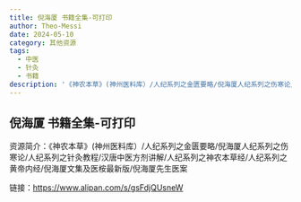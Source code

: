 ```yaml
---
title: 倪海厦 书籍全集-可打印
author: Theo-Messi
date: 2024-05-10
category: 其他资源
tags:
  - 中医
  - 针灸
  - 书籍
description: '《神农本草》(神州医料库）/人纪系列之金匮要略/倪海厦人纪系列之伤寒论/人纪系列之针灸教程/汉唐中医方剂讲解/人纪系列之神农本草经/人纪系列之黄帝内经/倪海厦文集及医桉最新版/倪海厦先生医案'
---
```


## 倪海厦 书籍全集-可打印

资源简介：《神农本草》(神州医料库）/人纪系列之金匮要略/倪海厦人纪系列之伤寒论/人纪系列之针灸教程/汉唐中医方剂讲解/人纪系列之神农本草经/人纪系列之黄帝内经/倪海厦文集及医桉最新版/倪海厦先生医案

链接：https://www.alipan.com/s/gsFdjQUsneW
